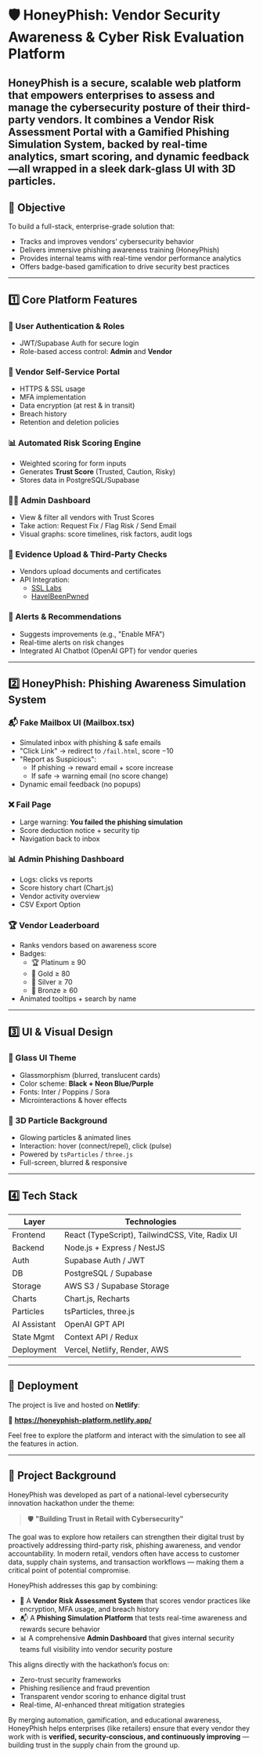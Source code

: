 # 🛡️ HoneyPhish: Vendor Security Awareness & Cyber Risk Evaluation Platform

**HoneyPhish** is a secure, scalable web platform that empowers enterprises to assess and manage the cybersecurity posture of their third-party vendors. It combines a **Vendor Risk Assessment Portal** with a **Gamified Phishing Simulation System**, backed by real-time analytics, smart scoring, and dynamic feedback—all wrapped in a sleek **dark-glass UI with 3D particles**.
---

## 🎯 Objective

To build a full-stack, enterprise-grade solution that:

- Tracks and improves vendors' cybersecurity behavior  
- Delivers immersive phishing awareness training (HoneyPhish)  
- Provides internal teams with real-time vendor performance analytics  
- Offers badge-based gamification to drive security best practices  

---

## 1️⃣ Core Platform Features

### 🔐 User Authentication & Roles

- JWT/Supabase Auth for secure login  
- Role-based access control: **Admin** and **Vendor**

### 📝 Vendor Self-Service Portal

- HTTPS & SSL usage  
- MFA implementation  
- Data encryption (at rest & in transit)  
- Breach history  
- Retention and deletion policies  

### 📊 Automated Risk Scoring Engine

- Weighted scoring for form inputs  
- Generates **Trust Score** (Trusted, Caution, Risky)  
- Stores data in PostgreSQL/Supabase

### 🧑‍💻 Admin Dashboard

- View & filter all vendors with Trust Scores  
- Take action: Request Fix / Flag Risk / Send Email  
- Visual graphs: score timelines, risk factors, audit logs

### 🧾 Evidence Upload & Third-Party Checks

- Vendors upload documents and certificates  
- API Integration:  
  - [SSL Labs](https://www.ssllabs.com/)  
  - [HaveIBeenPwned](https://haveibeenpwned.com/)

### 🚨 Alerts & Recommendations

- Suggests improvements (e.g., "Enable MFA")  
- Real-time alerts on risk changes  
- Integrated AI Chatbot (OpenAI GPT) for vendor queries  

---

## 2️⃣ HoneyPhish: Phishing Awareness Simulation System

### 📬 Fake Mailbox UI (Mailbox.tsx)

- Simulated inbox with phishing & safe emails  
- "Click Link" → redirect to `/fail.html`, score −10  
- "Report as Suspicious":  
  - If phishing → reward email + score increase  
  - If safe → warning email (no score change)  
- Dynamic email feedback (no popups)

### ❌ Fail Page

- Large warning: **You failed the phishing simulation**  
- Score deduction notice + security tip  
- Navigation back to inbox  

### 📊 Admin Phishing Dashboard

- Logs: clicks vs reports  
- Score history chart (Chart.js)  
- Vendor activity overview  
- CSV Export Option  

### 🏆 Vendor Leaderboard

- Ranks vendors based on awareness score  
- Badges:  
  - 🏆 Platinum ≥ 90  
  - 🥇 Gold ≥ 80  
  - 🥈 Silver ≥ 70  
  - 🥉 Bronze ≥ 60  
- Animated tooltips + search by name  

---

## 3️⃣ UI & Visual Design

### 🌙 Glass UI Theme

- Glassmorphism (blurred, translucent cards)  
- Color scheme: **Black + Neon Blue/Purple**  
- Fonts: Inter / Poppins / Sora  
- Microinteractions & hover effects  

### 🌌 3D Particle Background

- Glowing particles & animated lines  
- Interaction: hover (connect/repel), click (pulse)  
- Powered by `tsParticles` / `three.js`  
- Full-screen, blurred & responsive  

---

## 4️⃣ Tech Stack

| Layer       | Technologies                                         |
|-------------|------------------------------------------------------|
| Frontend    | React (TypeScript), TailwindCSS, Vite, Radix UI      |
| Backend     | Node.js + Express / NestJS                           |
| Auth        | Supabase Auth / JWT                                  |
| DB          | PostgreSQL / Supabase                                |
| Storage     | AWS S3 / Supabase Storage                            |
| Charts      | Chart.js, Recharts                                   |
| Particles   | tsParticles, three.js                                |
| AI Assistant| OpenAI GPT API                                       |
| State Mgmt  | Context API / Redux                                  |
| Deployment  | Vercel, Netlify, Render, AWS                         |

---

## 🚀 Deployment

The project is live and hosted on **Netlify**:

🔗 **https://honeyphish-platform.netlify.app/**

Feel free to explore the platform and interact with the simulation to see all the features in action.

---

## 📜 Project Background

HoneyPhish was developed as part of a national-level cybersecurity innovation hackathon under the theme:

> 🛡️ **"Building Trust in Retail with Cybersecurity"**

The goal was to explore how retailers can strengthen their digital trust by proactively addressing third-party risk, phishing awareness, and vendor accountability. In modern retail, vendors often have access to customer data, supply chain systems, and transaction workflows — making them a critical point of potential compromise.

HoneyPhish addresses this gap by combining:
- 🧠 A **Vendor Risk Assessment System** that scores vendor practices like encryption, MFA usage, and breach history  
- 📬 A **Phishing Simulation Platform** that tests real-time awareness and rewards secure behavior  
- 📊 A comprehensive **Admin Dashboard** that gives internal security teams full visibility into vendor security posture  

This aligns directly with the hackathon’s focus on:
- Zero-trust security frameworks  
- Phishing resilience and fraud prevention  
- Transparent vendor scoring to enhance digital trust  
- Real-time, AI-enhanced threat mitigation strategies  

By merging automation, gamification, and educational awareness, HoneyPhish helps enterprises (like retailers) ensure that every vendor they work with is **verified, security-conscious, and continuously improving** — building trust in the supply chain from the ground up.

